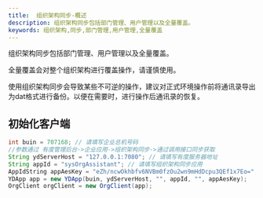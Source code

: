 ```yaml
---
title:  组织架构同步-概述
description: 组织架构同步包括部门管理、用户管理以及全量覆盖。
keywords: 组织架构,同步,部门管理,用户管理,全量覆盖
---
```


组织架构同步包括部门管理、用户管理以及全量覆盖。

全量覆盖会对整个组织架构进行覆盖操作，请谨慎使用。

使用组织架构同步会导致某些不可逆的操作，建议对正式环境操作前将通讯录导出为dat格式进行备份。以便在需要时，进行操作后通讯录的恢复。


## 初始化客户端

```java
int buin = 707168; // 请填写企业总机号码
//参数通过 有度管理后台->企业应用->组织架构同步->通过调用接口同步获取
String ydServerHost = "127.0.0.1:7080"; // 请填写有度服务器地址
String appId = "sysOrgAssistant"; // 请填写组织架构同步应用
AppIdString appAesKey = "eZh/ncwOkhbfv6NVBm0fzOu2wn9mHdDcpu3QEf1x7Eo="; // 请填写组织架构同步应用的EncodingaesKey
YDApp app = new YDApp(buin, ydServerHost, "", appId, "", appAesKey);
OrgClient orgClient = new OrgClient(app);
```
